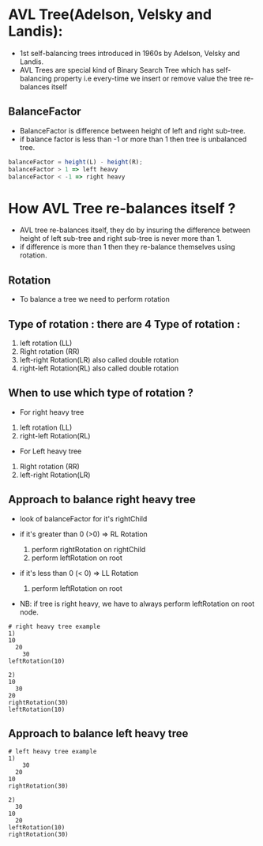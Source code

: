 # AVL Tree(Adelson, Velsky and Landis):

- 1st self-balancing trees introduced in 1960s by Adelson, Velsky and Landis.
- AVL Trees are special kind of Binary Search Tree which has self-balancing property i.e every-time we insert or remove value the tree re-balances itself

## BalanceFactor

- BalanceFactor is difference between height of left and right sub-tree.
- if balance factor is less than -1 or more than 1 then tree is unbalanced tree.

```js
balanceFactor = height(L) - height(R);
balanceFactor > 1 => left heavy
balanceFactor < -1 => right heavy
```

# How AVL Tree re-balances itself ?

- AVL tree re-balances itself, they do by insuring the difference between height of left sub-tree and right sub-tree is never more than 1.
- if difference is more than 1 then they re-balance themselves using rotation.

## Rotation

- To balance a tree we need to perform rotation

## Type of rotation : there are 4 Type of rotation :

1. left rotation (LL)
2. Right rotation (RR)
3. left-right Rotation(LR) also called double rotation
4. right-left Rotation(RL) also called double rotation

## When to use which type of rotation ?

- For right heavy tree

1. left rotation (LL)
2. right-left Rotation(RL)

- For Left heavy tree

1. Right rotation (RR)
2. left-right Rotation(LR)

## Approach to balance right heavy tree

- look of balanceFactor for it's rightChild

- if it's greater than 0 (>0) => RL Rotation

  1. perform rightRotation on rightChild
  2. perform leftRotation on root

- if it's less than 0 (< 0) => LL Rotation

  1. perform leftRotation on root

- NB: if tree is right heavy, we have to always perform leftRotation on root node.

```
# right heavy tree example
1)
10
  20
    30
leftRotation(10)

2)
10
  30
20
rightRotation(30)
leftRotation(10)
```

## Approach to balance left heavy tree

```
# left heavy tree example
1)
    30
  20
10
rightRotation(30)

2)
  30
10
  20
leftRotation(10)
rightRotation(30)
```
